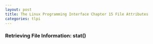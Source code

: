 ```yaml
---
layout: post
title: The Linux Programming Interface Chapter 15 File Attributes
categories: tlpi
---
```


### Retrieving File Information: stat()

